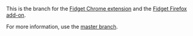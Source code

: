 This is the branch for the [Fidget Chrome extension](https://goo.gl/4g232x) and the [Fidget Firefox add-on](https://goo.gl/yzhXb9).

For more information, use the [master branch](https://git.io/vdlzR).
